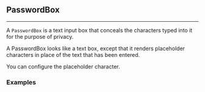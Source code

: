 ## PasswordBox

----

A `PasswordBox` is a text input box that conceals the characters typed into it for the purpose of privacy.

A PasswordBox looks like a text box, except that it renders placeholder characters in place of the text that has been entered.

You can configure the placeholder character.

### Examples
